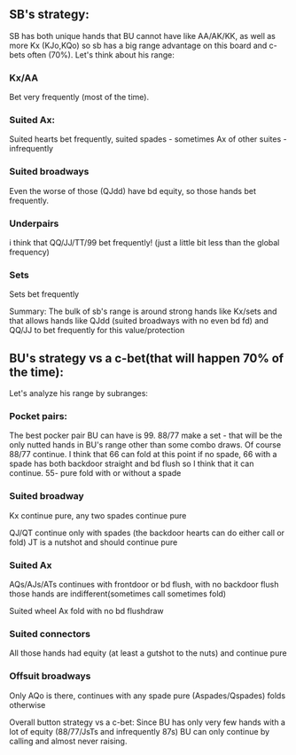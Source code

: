 
## SB's strategy:

SB has both unique hands that BU cannot have like AA/AK/KK, as well as more Kx (KJo,KQo) so sb has a big range advantage on this board and c-bets often (70%).
Let's think about his range:

### Kx/AA
Bet very frequently (most of the time).

### Suited Ax:
Suited hearts bet frequently, suited spades - sometimes
Ax of other suites - infrequently

### Suited broadways
Even the worse of those (QJdd) have bd equity, so those hands bet frequently.


### Underpairs
i think that QQ/JJ/TT/99 bet frequently! (just a little bit less than the global frequency)
### Sets
Sets bet frequently

Summary: The bulk of sb's range is around strong hands like Kx/sets and that allows hands like QJdd (suited broadways with no even bd fd) and QQ/JJ  to bet frequently for this value/protection


## BU's strategy vs a c-bet(that will happen 70% of the time):

Let's analyze his range by subranges:

### Pocket pairs:


The best pocker pair BU can have is 99.
88/77 make a set - that will be the only nutted hands in BU's range other than some combo draws. Of course 88/77 continue. I think that 66 can fold at this point if no spade, 66 with a spade has both backdoor straight and bd flush so I think that it can continue.
55- pure fold with or without a spade

### Suited broadway
Kx continue pure, any two spades continue pure

QJ/QT continue only with spades (the backdoor hearts can do either call or fold)
JT is a nutshot and should continue pure

### Suited Ax
AQs/AJs/ATs continues with frontdoor or bd flush, with no backdoor flush those hands are indifferent(sometimes call sometimes fold)

Suited wheel Ax fold with no bd flushdraw

### Suited connectors
All those hands had equity (at least a gutshot to the nuts) and continue pure

### Offsuit broadways
Only AQo is there, continues with any spade pure (Aspades/Qspades) folds otherwise

Overall button strategy vs a c-bet: Since BU has only very few hands with a lot of equity (88/77/JsTs and infrequently 87s) BU can only continue by calling and almost never raising.